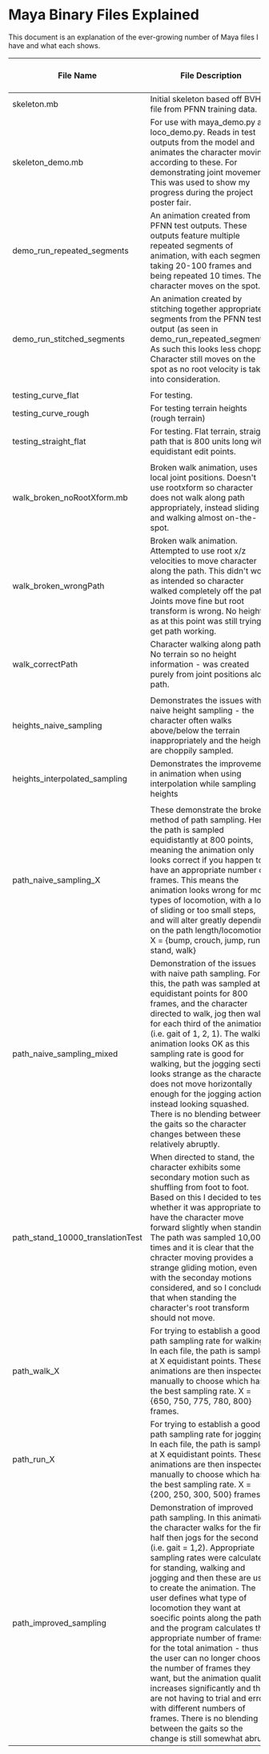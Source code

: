# Maya Binary Files Explained

This document is an explanation of the ever-growing number of Maya files I have and what each shows.

| File Name | File Description | Animation | Character Rest Position | Path Type | Terrain Type |
| --------- | ---------------- | :-------: | :---------------------: | :-------: | :----------: |
| skeleton.mb  | Initial skeleton based off BVH file from PFNN training data. | N/A  | T-Pose  | N/A  | N/A  |
| skeleton_demo.mb  | For use with maya_demo.py and loco_demo.py. Reads in test outputs from the model and animates the character moving according to these. For demonstrating joint movement. This was used to show my progress during the project poster fair.| N/A  | T-Pose  | N/A  | Flat  |
| demo_run_repeated_segments | An animation created from PFNN test outputs. These outputs feature multiple repeated segments of animation, with each segment taking 20-100 frames and being repeated 10 times. The character moves on the spot. | Yes - 8000 frames  | Posed  | N/A  | Flat  |
| demo_run_stitched_segments  | An animation created by stitching together appropriate segments from the PFNN test output (as seen in demo_run_repeated_segments). As such this looks less choppy. Character still moves on the spot as no root velocity is taken into consideration. |  Yes - 350 frames | Posed  | N/A | Flat |
|   |   |   |   |   |   |
| testing_curve_flat | For testing. | N/A | Posed | Curve | Flat |
| testing_curve_rough | For testing terrain heights (rough terrain)  |  N/A | Posed  | Curve  | Rough   |
| testing_straight_flat | For testing. Flat terrain, straight path that is 800 units long with equidistant edit points. | N/A | Posed | Straight | Flat |
|   |   |   |   |   |   |
| walk_broken_noRootXform.mb | Broken walk animation, uses local joint positions. Doesn't use rootxform so character does not walk along path appropriately, instead sliding and walking almost on-the-spot. | Yes - 800 frames  | Posed  | Curve  | N/A  |
|  walk_broken_wrongPath | Broken walk animation.  Attempted to use root x/z velocities to move character along the path. This didn't work as intended so character walked completely off the path. Joints move fine but root transform is wrong. No heights as at this point was still trying to get path working. | Yes - 800 frames  | Posed  |  Curve | N/A  |
| walk_correctPath | Character walking along path. No terrain so no height information - was created purely from joint positions along path. | Yes - 800 frames  | Posed  | Curve  |  N/A |
|   |   |   |   |   |   |
|  heights_naive_sampling | Demonstrates the issues with naive height sampling - the character often walks above/below the terrain inappropriately and the heights are choppily sampled.  | Yes - 345 frames  | Posed  | Curve  |  Rough |
| heights_interpolated_sampling  |  Demonstrates the improvement in animation when using interpolation while sampling heights | Yes - 800 frames  | Posed  | Curve  | Rough  |
|   |   |   |   |   |   |
| path_naive_sampling_X | These demonstrate the broken method of path sampling. Here the path is sampled equidistantly at 800 points, meaning the animation only looks correct if you happen to have an appropriate number of frames. This means the animation looks wrong for most types of locomotion, with a lot of sliding or too small steps, and will alter greatly depending on the path length/locomotion. X = {bump, crouch, jump, run, stand, walk} | Yes - 800 frames each  | Posed  | Curve  | Flat  |
| path_naive_sampling_mixed  | Demonstration of the issues with naive path sampling. For this, the path was sampled at equidistant points for 800 frames, and the character directed to walk, jog then walk for each third of the animation (i.e. gait of 1, 2, 1). The walking animation looks OK as this sampling rate is good for walking, but the jogging section looks strange as the character does not move horizontally enough for the jogging action, instead looking squashed. There is no blending between the gaits so the character changes between these relatively abruptly.  | Yes - 800 frames  | Posed  | Straight  | Flat  |
| path_stand_10000_translationTest | When directed to stand, the character exhibits some secondary motion such as shuffling from foot to foot. Based on this I decided to test whether it was appropriate to have the character move forward slightly when standing. The path was sampled 10,000 times and it is clear that the chracter moving provides a strange gliding motion, even with the seconday motions considered, and so I concluded that when standing the character's root transform should not move. | Yes - 10000 frames  | Posed  | Straight  | Flat  |
| path_walk_X | For trying to establish a good path sampling rate for walking. In each file, the path is sampled at X equidistant points. These animations are then inspected manually to choose which has the best sampling rate. X = {650, 750, 775, 780, 800} frames. |  Yes - X frames | Posed  | Straight  | Flat  |
| path_run_X | For trying to establish a good path sampling rate for jogging. In each file, the path is sampled at X equidistant points. These animations are then inspected manually to choose which has the best sampling rate. X = {200, 250, 300, 500} frames. | Yes - X frames  |  Posed | Straight  | Flat  |
| path_improved_sampling   | Demonstration of improved path sampling. In this animation the character walks for the first half then jogs for the second (i.e. gait = 1,2). Appropriate sampling rates were calculated for standing, walking and jogging and then these are used to create the animation. The user defines what type of locomotion they want at soecific points along the path and the program calculates the appropriate number of frames for the total animation - thus the user can no longer choose the number of frames they want, but the animation quality increases significantly and they are not having to trial and error with different numbers of frames. There is no blending between the gaits so the change is still somewhat abrupt. | Yes - 515 frames  | Posed  | Straight  | Flat  |
